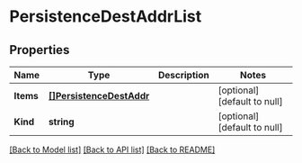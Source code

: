 # PersistenceDestAddrList

## Properties
Name | Type | Description | Notes
------------ | ------------- | ------------- | -------------
**Items** | [**[]PersistenceDestAddr**](persistence_destAddr.md) |  | [optional] [default to null]
**Kind** | **string** |  | [optional] [default to null]

[[Back to Model list]](../README.md#documentation-for-models) [[Back to API list]](../README.md#documentation-for-api-endpoints) [[Back to README]](../README.md)


